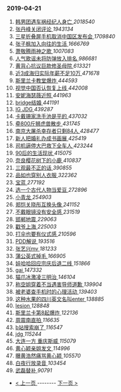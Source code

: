 ### 2019-04-21 
1. [ 韩男团遇车祸经纪人身亡 ](https://s.weibo.com/weibo?q=%23%E9%9F%A9%E7%94%B7%E5%9B%A2%E9%81%87%E8%BD%A6%E7%A5%B8%E7%BB%8F%E7%BA%AA%E4%BA%BA%E8%BA%AB%E4%BA%A1%23&Refer=top) *2018540*
1. [ 张丹峰关闭评论 ](https://s.weibo.com/weibo?q=%23%E5%BC%A0%E4%B8%B9%E5%B3%B0%E5%85%B3%E9%97%AD%E8%AF%84%E8%AE%BA%23&Refer=top) *1943134*
1. [ 三星折叠屏手机取消中国区发布会 ](https://s.weibo.com/weibo?q=%23%E4%B8%89%E6%98%9F%E6%8A%98%E5%8F%A0%E5%B1%8F%E6%89%8B%E6%9C%BA%E5%8F%96%E6%B6%88%E4%B8%AD%E5%9B%BD%E5%8C%BA%E5%8F%91%E5%B8%83%E4%BC%9A%23&Refer=top) *1709840*
1. [ 张子枫加入向往的生活 ](https://s.weibo.com/weibo?q=%23%E5%BC%A0%E5%AD%90%E6%9E%AB%E5%8A%A0%E5%85%A5%E5%90%91%E5%BE%80%E7%9A%84%E7%94%9F%E6%B4%BB%23&Refer=top) *1666769*
1. [ 萧敬腾雨神之歌 ](https://s.weibo.com/weibo?q=%E8%90%A7%E6%95%AC%E8%85%BE%E9%9B%A8%E7%A5%9E%E4%B9%8B%E6%AD%8C&Refer=top) *1007083*
1. [ 人气歌谣未将防弹放入排名 ](https://s.weibo.com/weibo?q=%23%E4%BA%BA%E6%B0%94%E6%AD%8C%E8%B0%A3%E6%9C%AA%E5%B0%86%E9%98%B2%E5%BC%B9%E6%94%BE%E5%85%A5%E6%8E%92%E5%90%8D%23&Refer=top) *986681*
1. [ 黄背心抗议巨款修圣母院 ](https://s.weibo.com/weibo?q=%23%E9%BB%84%E8%83%8C%E5%BF%83%E6%8A%97%E8%AE%AE%E5%B7%A8%E6%AC%BE%E4%BF%AE%E5%9C%A3%E6%AF%8D%E9%99%A2%23&Refer=top) *613321*
1. [ 近3成海归实际年薪不足10万 ](https://s.weibo.com/weibo?q=%E8%BF%913%E6%88%90%E6%B5%B7%E5%BD%92%E5%AE%9E%E9%99%85%E5%B9%B4%E8%96%AA%E4%B8%8D%E8%B6%B310%E4%B8%87&Refer=top) *471678*
1. [ 斯里兰卡教堂爆炸 ](https://s.weibo.com/weibo?q=%23%E6%96%AF%E9%87%8C%E5%85%B0%E5%8D%A1%E6%95%99%E5%A0%82%E7%88%86%E7%82%B8%23&Refer=top) *444593*
1. [ 视觉中国否认恢复上线 ](https://s.weibo.com/weibo?q=%23%E8%A7%86%E8%A7%89%E4%B8%AD%E5%9B%BD%E5%90%A6%E8%AE%A4%E6%81%A2%E5%A4%8D%E4%B8%8A%E7%BA%BF%23&Refer=top) *442008*
1. [ 安妮海瑟薇近照 ](https://s.weibo.com/weibo?q=%23%E5%AE%89%E5%A6%AE%E6%B5%B7%E7%91%9F%E8%96%87%E8%BF%91%E7%85%A7%23&Refer=top) *441963*
1. [ bridge结婚 ](https://s.weibo.com/weibo?q=%23bridge%E7%BB%93%E5%A9%9A%23&Refer=top) *441191*
1. [ IG JDG ](https://s.weibo.com/weibo?q=IG%20JDG&Refer=top) *439287*
1. [ 卡戴珊家洗手池是平的 ](https://s.weibo.com/weibo?q=%23%E5%8D%A1%E6%88%B4%E7%8F%8A%E5%AE%B6%E6%B4%97%E6%89%8B%E6%B1%A0%E6%98%AF%E5%B9%B3%E7%9A%84%23&Refer=top) *437032*
1. [ 牵800斤狮虎兽散步 ](https://s.weibo.com/weibo?q=%23%E7%89%B5800%E6%96%A4%E7%8B%AE%E8%99%8E%E5%85%BD%E6%95%A3%E6%AD%A5%23&Refer=top) *431745*
1. [ 南京大屠杀幸存者只剩84人 ](https://s.weibo.com/weibo?q=%23%E5%8D%97%E4%BA%AC%E5%A4%A7%E5%B1%A0%E6%9D%80%E5%B9%B8%E5%AD%98%E8%80%85%E5%8F%AA%E5%89%A984%E4%BA%BA%23&Refer=top) *428477*
1. [ 新人把婚礼办成书画展 ](https://s.weibo.com/weibo?q=%23%E6%96%B0%E4%BA%BA%E6%8A%8A%E5%A9%9A%E7%A4%BC%E5%8A%9E%E6%88%90%E4%B9%A6%E7%94%BB%E5%B1%95%23&Refer=top) *425419*
1. [ 司机逼停大巴救下全车人 ](https://s.weibo.com/weibo?q=%23%E5%8F%B8%E6%9C%BA%E9%80%BC%E5%81%9C%E5%A4%A7%E5%B7%B4%E6%95%91%E4%B8%8B%E5%85%A8%E8%BD%A6%E4%BA%BA%23&Refer=top) *423244*
1. [ 90后的生活现状 ](https://s.weibo.com/weibo?q=%2390%E5%90%8E%E7%9A%84%E7%94%9F%E6%B4%BB%E7%8E%B0%E7%8A%B6%23&Refer=top) *415075*
1. [ 奈良樱花树下的小鹿 ](https://s.weibo.com/weibo?q=%23%E5%A5%88%E8%89%AF%E6%A8%B1%E8%8A%B1%E6%A0%91%E4%B8%8B%E7%9A%84%E5%B0%8F%E9%B9%BF%23&Refer=top) *410837*
1. [ 三观最不正的话 ](https://s.weibo.com/weibo?q=%23%E4%B8%89%E8%A7%82%E6%9C%80%E4%B8%8D%E6%AD%A3%E7%9A%84%E8%AF%9D%23&Refer=top) *390855*
1. [ 品如也穿别人衣服 ](https://s.weibo.com/weibo?q=%23%E5%93%81%E5%A6%82%E4%B9%9F%E7%A9%BF%E5%88%AB%E4%BA%BA%E8%A1%A3%E6%9C%8D%23&Refer=top) *322362*
1. [ 宝蓝 ](https://s.weibo.com/weibo?q=%E5%AE%9D%E8%93%9D&Refer=top) *277192*
1. [ 选一个古代人物当爱豆 ](https://s.weibo.com/weibo?q=%23%E9%80%89%E4%B8%80%E4%B8%AA%E5%8F%A4%E4%BB%A3%E4%BA%BA%E7%89%A9%E5%BD%93%E7%88%B1%E8%B1%86%23&Refer=top) *272896*
1. [ 小青龙 ](https://s.weibo.com/weibo?q=%E5%B0%8F%E9%9D%92%E9%BE%99&Refer=top) *254903*
1. [ 郑恺关晓彤互换头像 ](https://s.weibo.com/weibo?q=%23%E9%83%91%E6%81%BA%E5%85%B3%E6%99%93%E5%BD%A4%E4%BA%92%E6%8D%A2%E5%A4%B4%E5%83%8F%23&Refer=top) *241152*
1. [ 不戴眼镜没有安全感 ](https://s.weibo.com/weibo?q=%23%E4%B8%8D%E6%88%B4%E7%9C%BC%E9%95%9C%E6%B2%A1%E6%9C%89%E5%AE%89%E5%85%A8%E6%84%9F%23&Refer=top) *231519*
1. [ 邯郸地震 ](https://s.weibo.com/weibo?q=%23%E9%82%AF%E9%83%B8%E5%9C%B0%E9%9C%87%23&Refer=top) *229063*
1. [ 戳爷上海 ](https://s.weibo.com/weibo?q=%23%E6%88%B3%E7%88%B7%E4%B8%8A%E6%B5%B7%23&Refer=top) *225003*
1. [ 打伞也要有仪式感 ](https://s.weibo.com/weibo?q=%23%E6%89%93%E4%BC%9E%E4%B9%9F%E8%A6%81%E6%9C%89%E4%BB%AA%E5%BC%8F%E6%84%9F%23&Refer=top) *210596*
1. [ PDD解说 ](https://s.weibo.com/weibo?q=%23PDD%E8%A7%A3%E8%AF%B4%23&Refer=top) *193516*
1. [ 张艺兴mv ](https://s.weibo.com/weibo?q=%23%E5%BC%A0%E8%89%BA%E5%85%B4mv%23&Refer=top) *181233*
1. [ 蒲公英式掉毛 ](https://s.weibo.com/weibo?q=%E8%92%B2%E5%85%AC%E8%8B%B1%E5%BC%8F%E6%8E%89%E6%AF%9B&Refer=top) *166905*
1. [ 娃哈哈回应宗庆后退二线 ](https://s.weibo.com/weibo?q=%E5%A8%83%E5%93%88%E5%93%88%E5%9B%9E%E5%BA%94%E5%AE%97%E5%BA%86%E5%90%8E%E9%80%80%E4%BA%8C%E7%BA%BF&Refer=top) *151866*
1. [ gai ](https://s.weibo.com/weibo?q=gai&Refer=top) *147332*
1. [ 猫爪冰激凌三明治 ](https://s.weibo.com/weibo?q=%23%E7%8C%AB%E7%88%AA%E5%86%B0%E6%BF%80%E5%87%8C%E4%B8%89%E6%98%8E%E6%B2%BB%23&Refer=top) *146104*
1. [ 称空姐穿着不当遇害导师道歉 ](https://s.weibo.com/weibo?q=%23%E7%A7%B0%E7%A9%BA%E5%A7%90%E7%A9%BF%E7%9D%80%E4%B8%8D%E5%BD%93%E9%81%87%E5%AE%B3%E5%AF%BC%E5%B8%88%E9%81%93%E6%AD%89%23&Refer=top) *139904*
1. [ 被老婆查手机时的心理活动 ](https://s.weibo.com/weibo?q=%23%E8%A2%AB%E8%80%81%E5%A9%86%E6%9F%A5%E6%89%8B%E6%9C%BA%E6%97%B6%E7%9A%84%E5%BF%83%E7%90%86%E6%B4%BB%E5%8A%A8%23&Refer=top) *139403*
1. [ 这种水果的四川英文名叫enter ](https://s.weibo.com/weibo?q=%23%E8%BF%99%E7%A7%8D%E6%B0%B4%E6%9E%9C%E7%9A%84%E5%9B%9B%E5%B7%9D%E8%8B%B1%E6%96%87%E5%90%8D%E5%8F%ABenter%23&Refer=top) *138885*
1. [ lesion ](https://s.weibo.com/weibo?q=%23lesion%23&Refer=top) *128848*
1. [ 斯里兰卡第8起爆炸 ](https://s.weibo.com/weibo?q=%E6%96%AF%E9%87%8C%E5%85%B0%E5%8D%A1%E7%AC%AC8%E8%B5%B7%E7%88%86%E7%82%B8&Refer=top) *122136*
1. [ 周震南直拍 ](https://s.weibo.com/weibo?q=%23%E5%91%A8%E9%9C%87%E5%8D%97%E7%9B%B4%E6%8B%8D%23&Refer=top) *116635*
1. [ b站搜索崩了 ](https://s.weibo.com/weibo?q=%23b%E7%AB%99%E6%90%9C%E7%B4%A2%E5%B4%A9%E4%BA%86%23&Refer=top) *116547*
1. [ jdg ](https://s.weibo.com/weibo?q=jdg&Refer=top) *115244*
1. [ 大连一方 重庆斯威 ](https://s.weibo.com/weibo?q=%E5%A4%A7%E8%BF%9E%E4%B8%80%E6%96%B9%20%E9%87%8D%E5%BA%86%E6%96%AF%E5%A8%81&Refer=top) *115079*
1. [ 黄心颖亲姐发文 ](https://s.weibo.com/weibo?q=%23%E9%BB%84%E5%BF%83%E9%A2%96%E4%BA%B2%E5%A7%90%E5%8F%91%E6%96%87%23&Refer=top) *114996*
1. [ 曝黄浩然痛骂黄心颖 ](https://s.weibo.com/weibo?q=%23%E6%9B%9D%E9%BB%84%E6%B5%A9%E7%84%B6%E7%97%9B%E9%AA%82%E9%BB%84%E5%BF%83%E9%A2%96%23&Refer=top) *105570*
1. [ 白夜行放录音 ](https://s.weibo.com/weibo?q=%23%E7%99%BD%E5%A4%9C%E8%A1%8C%E6%94%BE%E5%BD%95%E9%9F%B3%23&Refer=top) *103454*
1. [ 武磊替补 ](https://s.weibo.com/weibo?q=%E6%AD%A6%E7%A3%8A%E6%9B%BF%E8%A1%A5&Refer=top) *90791* 

- [ < 上一页 ](https://github.com/able8/weibo-hot-record/blob/master/2019-04-20.md) -------- [ 下一页 > ](https://github.com/able8/weibo-hot-record/blob/master/2019-04-22.md)